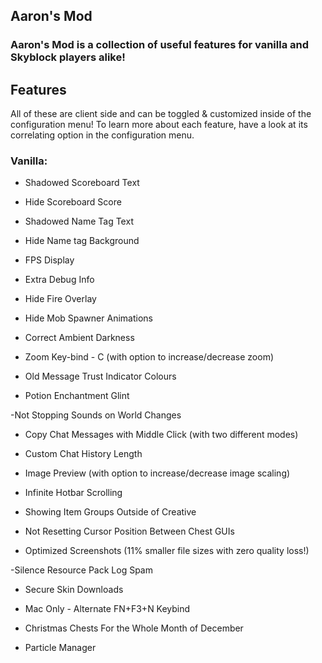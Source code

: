 ## Aaron's Mod
### Aaron's Mod is a collection of useful features for vanilla and Skyblock players alike!

## Features
All of these are client side and can be toggled & customized inside of the configuration menu! To learn more about each feature, have a look at its correlating option in the configuration menu.

### Vanilla:

- Shadowed Scoreboard Text

- Hide Scoreboard Score

- Shadowed Name Tag Text

- Hide Name tag Background

- FPS Display

- Extra Debug Info

- Hide Fire Overlay

- Hide Mob Spawner Animations

- Correct Ambient Darkness

- Zoom Key-bind - C (with option to increase/decrease zoom)

- Old Message Trust Indicator Colours

- Potion Enchantment Glint

 -Not Stopping Sounds on World Changes

- Copy Chat Messages with Middle Click (with two different modes)

- Custom Chat History Length

- Image Preview (with option to increase/decrease image scaling)

- Infinite Hotbar Scrolling

- Showing Item Groups Outside of Creative

- Not Resetting Cursor Position Between Chest GUIs

- Optimized Screenshots (11% smaller file sizes with zero quality loss!)

 -Silence Resource Pack Log Spam

- Secure Skin Downloads

- Mac Only - Alternate FN+F3+N Keybind

- Christmas Chests For the Whole Month of December

- Particle Manager
